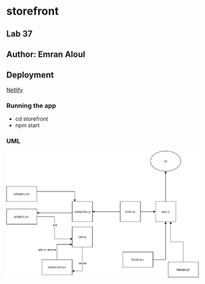 # storefront

## Lab 37

## Author: Emran Aloul
## Deployment 
[Netlify](https://60e39e82a3ec23578bdc5c8a--modest-lovelace-b7d5e7.netlify.app/)

### Running the app
* cd storefront
* npm start

### UML 

![UML](uml2.png)

